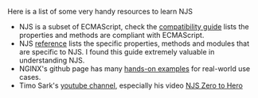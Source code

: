 Here is a list of some very handy resources to learn NJS


 - NJS is a subset of ECMAScript, check the [compatibility guide](https://nginx.org/en/docs/njs/compatibility.html) lists the properties and methods are compliant with ECMAScript.
 - NJS [reference](https://nginx.org/en/docs/njs/reference.html) lists the specific properties, methods and modules that are specific to NJS.  I found this guide extremely valuable in understanding NJS. 
 - NGINX's github page has many [hands-on examples](https://github.com/nginx/njs-examples) for real-world use cases.
 - Timo Sark's [youtube channel](https://www.youtube.com/@Tippexs91), especially his video [NJS Zero to Hero](https://www.youtube.com/live/FuBi9pvdr-A?feature=share&t=159)
